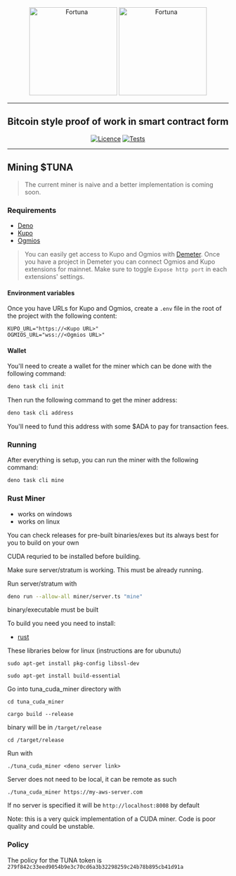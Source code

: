 <div align="center">
<img src="https://github.com/aiken-lang/fortuna/blob/main/assets/logo_white/Fortuna_circle_horizontal.png?raw=true#gh-dark-mode-only" alt="Fortuna" height="200" />
  <img src="https://github.com/aiken-lang/fortuna/blob/main/assets/logo_razzy_blue/Fortuna_circle_horizontal.png?raw=true#gh-light-mode-only" alt="Fortuna" height="200" />
  <hr />
    <h2 align="center" style="border-bottom: none">Bitcoin style proof of work in smart contract form</h2>

[![Licence](https://img.shields.io/github/license/aiken-lang/fortuna)](https://github.com/aiken-lang/fortuna/blob/main/LICENSE)
[![Tests](https://github.com/aiken-lang/fortuna/actions/workflows/tests.yml/badge.svg?branch=main)](https://github.com/aiken-lang/fortuna/actions/workflows/tests.yml)

<hr/>
</div>

## Mining $TUNA

> The current miner is naive and a better implementation is coming soon.

### Requirements

- [Deno](https://deno.land/manual@v1.36.3/getting_started/installation)
- [Kupo](https://cardanosolutions.github.io/kupo/)
- [Ogmios](https://github.com/CardanoSolutions/ogmios)

> You can easily get access to Kupo and Ogmios with
> [Demeter](https://demeter.run). Once you have a project in Demeter you can
> connect Ogmios and Kupo extensions for mainnet. Make sure to toggle
> `Expose http port` in each extensions' settings.

#### Environment variables

Once you have URLs for Kupo and Ogmios, create a `.env` file in the root of the
project with the following content:

```
KUPO_URL="https://<Kupo URL>"
OGMIOS_URL="wss://<Ogmios URL>"
```

#### Wallet

You'll need to create a wallet for the miner which can be done with the
following command:

```sh
deno task cli init
```

Then run the following command to get the miner address:

```sh
deno task cli address
```

You'll need to fund this address with some $ADA to pay for transaction fees.

### Running

After everything is setup, you can run the miner with the following command:

```sh
deno task cli mine
```

### Rust Miner

- works on windows
- works on linux

You can check releases for pre-built binaries/exes but its always best for you to build on your own

CUDA requried to be installed before building. 

Make sure server/stratum is working. This must be already running.


Run server/stratum with
```sh
deno run --allow-all miner/server.ts "mine"
```

binary/executable must be built 

To build you need you need to install:

- [rust](https://www.rust-lang.org/tools/install)

These libraries below for linux (instructions are for ubunutu) 
```shell
sudo apt-get install pkg-config libssl-dev
```
```shell
sudo apt-get install build-essential
```

Go into tuna_cuda_miner directory with
```shell
cd tuna_cuda_miner
```
```shell
cargo build --release
```
binary will be in `/target/release`
```shell
cd /target/release
```

Run with 
```shell
./tuna_cuda_miner <deno server link>
```

Server does not need to be local, it can be remote as such
```shell
./tuna_cuda_miner https://my-aws-server.com
```

If no server is specified it will be `http://localhost:8008` by default

Note: this is a very quick implementation of a CUDA miner. Code is poor quality and could be unstable. 

### Policy

The policy for the TUNA token is
`279f842c33eed9054b9e3c70cd6a3b32298259c24b78b895cb41d91a`
